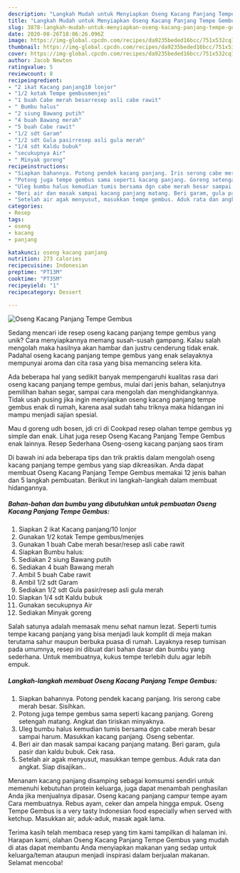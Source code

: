 ```yaml
---
description: "Langkah Mudah untuk Menyiapkan Oseng Kacang Panjang Tempe Gembus Anti Gagal"
title: "Langkah Mudah untuk Menyiapkan Oseng Kacang Panjang Tempe Gembus Anti Gagal"
slug: 3878-langkah-mudah-untuk-menyiapkan-oseng-kacang-panjang-tempe-gembus-anti-gagal
date: 2020-08-26T18:06:26.096Z
image: https://img-global.cpcdn.com/recipes/da9235beded16bcc/751x532cq70/oseng-kacang-panjang-tempe-gembus-foto-resep-utama.jpg
thumbnail: https://img-global.cpcdn.com/recipes/da9235beded16bcc/751x532cq70/oseng-kacang-panjang-tempe-gembus-foto-resep-utama.jpg
cover: https://img-global.cpcdn.com/recipes/da9235beded16bcc/751x532cq70/oseng-kacang-panjang-tempe-gembus-foto-resep-utama.jpg
author: Jacob Newton
ratingvalue: 5
reviewcount: 8
recipeingredient:
- "2 ikat Kacang panjang10 lonjor"
- "1/2 kotak Tempe gembusmenjes"
- "1 buah Cabe merah besarresep asli cabe rawit"
- " Bumbu halus"
- "2 siung Bawang putih"
- "4 buah Bawang merah"
- "5 buah Cabe rawit"
- "1/2 sdt Garam"
- "1/2 sdt Gula pasirresep asli gula merah"
- "1/4 sdt Kaldu bubuk"
- "secukupnya Air"
- " Minyak goreng"
recipeinstructions:
- "Siapkan bahannya. Potong pendek kacang panjang. Iris serong cabe merah besar. Sisihkan."
- "Potong juga tempe gembus sama seperti kacang panjang. Goreng setengah matang. Angkat dan tiriskan minyaknya."
- "Uleg bumbu halus kemudian tumis bersama dgn cabe merah besar sampai harum. Masukkan kacang panjang. Oseng sebentar."
- "Beri air dan masak sampai kacang panjang matang. Beri garam, gula pasir dan kaldu bubuk. Cek rasa."
- "Setelah air agak menyusut, masukkan tempe gembus. Aduk rata dan angkat. Siap disajikan.."
categories:
- Resep
tags:
- oseng
- kacang
- panjang

katakunci: oseng kacang panjang 
nutrition: 273 calories
recipecuisine: Indonesian
preptime: "PT13M"
cooktime: "PT35M"
recipeyield: "1"
recipecategory: Dessert

---
```



![Oseng Kacang Panjang Tempe Gembus](https://img-global.cpcdn.com/recipes/da9235beded16bcc/751x532cq70/oseng-kacang-panjang-tempe-gembus-foto-resep-utama.jpg)

Sedang mencari ide resep oseng kacang panjang tempe gembus yang unik? Cara menyiapkannya memang susah-susah gampang. Kalau salah mengolah maka hasilnya akan hambar dan justru cenderung tidak enak. Padahal oseng kacang panjang tempe gembus yang enak selayaknya mempunyai aroma dan cita rasa yang bisa memancing selera kita.

Ada beberapa hal yang sedikit banyak mempengaruhi kualitas rasa dari oseng kacang panjang tempe gembus, mulai dari jenis bahan, selanjutnya pemilihan bahan segar, sampai cara mengolah dan menghidangkannya. Tidak usah pusing jika ingin menyiapkan oseng kacang panjang tempe gembus enak di rumah, karena asal sudah tahu triknya maka hidangan ini mampu menjadi sajian spesial.

Mau d goreng udh bosen, jdi cri di Cookpad resep olahan tempe gembus yg simple dan enak. Lihat juga resep Oseng Kacang Panjang Tempe Gembus enak lainnya. Resep Sederhana Oseng-oseng kacang panjang saos tiram


Di bawah ini ada beberapa tips dan trik praktis dalam mengolah oseng kacang panjang tempe gembus yang siap dikreasikan. Anda dapat membuat Oseng Kacang Panjang Tempe Gembus memakai 12 jenis bahan dan 5 langkah pembuatan. Berikut ini langkah-langkah dalam membuat hidangannya.

<!--inarticleads1-->

##### Bahan-bahan dan bumbu yang dibutuhkan untuk pembuatan Oseng Kacang Panjang Tempe Gembus:

1. Siapkan 2 ikat Kacang panjang/10 lonjor
1. Gunakan 1/2 kotak Tempe gembus/menjes
1. Gunakan 1 buah Cabe merah besar/resep asli cabe rawit
1. Siapkan  Bumbu halus:
1. Sediakan 2 siung Bawang putih
1. Sediakan 4 buah Bawang merah
1. Ambil 5 buah Cabe rawit
1. Ambil 1/2 sdt Garam
1. Sediakan 1/2 sdt Gula pasir/resep asli gula merah
1. Siapkan 1/4 sdt Kaldu bubuk
1. Gunakan secukupnya Air
1. Sediakan  Minyak goreng


Salah satunya adalah memasak menu sehat namun lezat. Seperti tumis tempe kacang panjang yang bisa menjadi lauk komplit di meja makan terutama sahur maupun berbuka puasa di rumah. Layaknya resep tumisan pada umumnya, resep ini dibuat dari bahan dasar dan bumbu yang sederhana. Untuk membuatnya, kukus tempe terlebih dulu agar lebih empuk. 

<!--inarticleads2-->

##### Langkah-langkah membuat Oseng Kacang Panjang Tempe Gembus:

1. Siapkan bahannya. Potong pendek kacang panjang. Iris serong cabe merah besar. Sisihkan.
1. Potong juga tempe gembus sama seperti kacang panjang. Goreng setengah matang. Angkat dan tiriskan minyaknya.
1. Uleg bumbu halus kemudian tumis bersama dgn cabe merah besar sampai harum. Masukkan kacang panjang. Oseng sebentar.
1. Beri air dan masak sampai kacang panjang matang. Beri garam, gula pasir dan kaldu bubuk. Cek rasa.
1. Setelah air agak menyusut, masukkan tempe gembus. Aduk rata dan angkat. Siap disajikan..


Menanam kacang panjang disamping sebagai komsumsi sendiri untuk memenuhi kebutuhan protein keluarga, juga dapat menambah penghasilan Anda jika menjualnya dipasar. Oseng kacang panjang campur tempe ayam Cara membuatnya. Rebus ayam, ceker dan ampela hingga empuk. Oseng Tempe Gembus is a very tasty Indonesian food especially when served with ketchup. Masukkan air, aduk-aduk, masak agak lama. 

Terima kasih telah membaca resep yang tim kami tampilkan di halaman ini. Harapan kami, olahan Oseng Kacang Panjang Tempe Gembus yang mudah di atas dapat membantu Anda menyiapkan makanan yang sedap untuk keluarga/teman ataupun menjadi inspirasi dalam berjualan makanan. Selamat mencoba!
